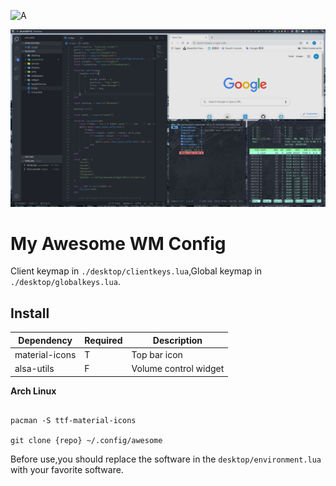 
![A](./screenshots/01.png)

![B](./screenshots/02.png)

# My Awesome WM Config

Client keymap in `./desktop/clientkeys.lua`,Global keymap in `./desktop/globalkeys.lua`.

## Install 

| Dependency     | Required | Description           |
| -------------- | -------- | --------------------- |
| material-icons | T        | Top bar icon          |
| alsa-utils     | F        | Volume control widget |

**Arch Linux**

``` shell

pacman -S ttf-material-icons

git clone {repo} ~/.config/awesome

```

Before use,you should replace the software in the `desktop/environment.lua` with your favorite software.

